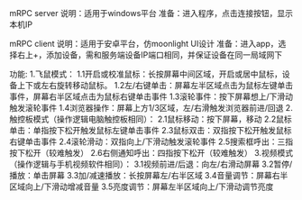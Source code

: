 mRPC server
说明：适用于windows平台
准备：进入程序，点击连接按钮，显示本机IP

mRPC client
说明：适用于安卓平台，仿moonlight UI设计
准备：进入app，选择右上+，添加设备，需和服务端设备IP端口相同，并保证设备在同一局域网下

功能:
1.飞鼠模式：
	1.1开启或校准鼠标：长按屏幕中间区域，开启或居中鼠标，设备上下或左右旋转移动鼠标。
	1.2左/右键单击：屏幕左半区域点击为鼠标左键单击事件，屏幕右半区域点击为鼠标右键单击事件
	1.3滚轮事件：按下屏幕想上/下滑动触发滚轮事件
	1.4浏览器操作：屏幕上方1/3区域，左/右滑触发浏览器前进/回退
2.触控板模式（操作逻辑电脑触控板相同）：
	2.1鼠标移动：按下屏幕，移动
	2.2鼠标单击：单指按下松开触发鼠标左键单击事件
	2.3鼠标双击：双指按下松开触发鼠标右键单击事件
	2.4滚轮滑动：双指向上/下滑动触发滚轮事件
	2.5搜索框呼出：三指按下松开（较难触发）
	2.6右侧通知呼出：四指按下松开（较难触发）
3.视频模式（操作逻辑与手机视频软件相同）：
	3.1视频前进/后退：向左/右滑动屏幕
	3.2暂停/播放：单击屏幕
	3.3加/减速播放：长按屏幕左/右半区域
	3.4音量调节：屏幕右半区域向上/下滑动增减音量
	3.5亮度调节：屏幕左半区域向上/下滑动调节亮度
	